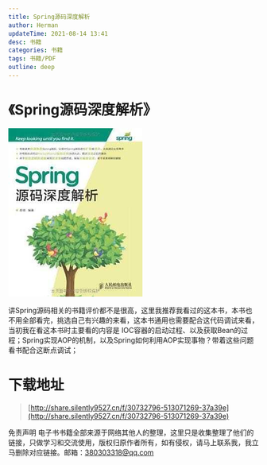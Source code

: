```yaml
---
title: Spring源码深度解析
author: Herman
updateTime: 2021-08-14 13:41
desc: 书籍
categories: 书籍
tags: 书籍/PDF
outline: deep
---
```


# 《Spring源码深度解析》

![](https://raw.githubusercontent.com/silently9527/images/main/008i3skNgy1guaml725ahj607i09fjrf02.jpg)

讲Spring源码相关的书籍评价都不是很高，这里我推荐我看过的这本书，本书也不用全部看完，挑选自己有兴趣的来看，这本书通用也需要配合这代码调试来看，当初我在看这本书时主要看的内容是
IOC容器的启动过程、以及获取Bean的过程；Spring实现AOP的机制，以及Spring如何利用AOP实现事物？带着这些问题看书配合这断点调试；




# 下载地址
> [http://share.silently9527.cn/f/30732796-513071269-37a39e](http://share.silently9527.cn/f/30732796-513071269-37a39e)

免责声明
电子书书籍全部来源于网络其他人的整理，这里只是收集整理了他们的链接，只做学习和交流使用，版权归原作者所有，如有侵权，请马上联系我，我立马删除对应链接。邮箱：380303318@qq.com

